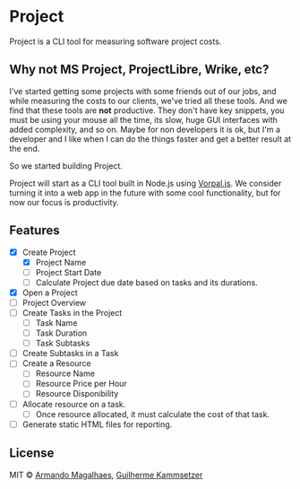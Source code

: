# Project

Project is a CLI tool for measuring software project costs.

## Why not MS Project, ProjectLibre, Wrike, etc?

I've started getting some projects with some friends out of our jobs, and while measuring the costs to our clients, we've tried all these tools. And we find that these tools are **not** productive. They don't have key snippets, you must be using your mouse all the time, its slow, huge GUI interfaces with added complexity, and so on. Maybe for non developers it is ok, but I'm a developer and I like when I can do the things faster and get a better result at the end.

So we started building Project.

Project will start as a CLI tool built in Node.js using [Vorpal.js](http://vorpal.js.org/). We consider turning it into a web app in the future with some cool functionality, but for now our focus is productivity.

## Features

- [x] Create Project
  - [x] Project Name
  - [ ] Project Start Date
  - [ ] Calculate Project due date based on tasks and its durations.
- [x] Open a Project
- [ ] Project Overview
- [ ] Create Tasks in the Project
  - [ ] Task Name
  - [ ] Task Duration
  - [ ] Task Subtasks
- [ ] Create Subtasks in a Task
- [ ] Create a Resource
  - [ ] Resource Name
  - [ ] Resource Price per Hour
  - [ ] Resource Disponibility
- [ ] Allocate resource on a task.
  - [ ] Once resource allocated, it must calculate the cost of that task.
- [ ] Generate static HTML files for reporting.

## License

MIT ©
[Armando Magalhaes](http://github.com/armand1m),
[Guilherme Kammsetzer](http://github.com/guilhermelimak)
